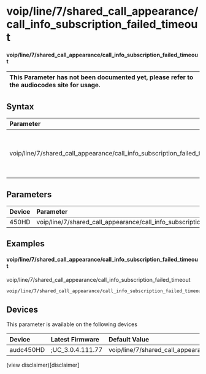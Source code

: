 ﻿---
description: voip/line/7/shared_call_appearance/call_info_subscription_failed_timeout
search: false
---

# voip/line/7/shared_call_appearance/call_info_subscription_failed_timeout

#### voip/line/7/shared_call_appearance/call_info_subscription_failed_timeout


| This Parameter has not been documented yet, please refer to the audiocodes site for usage.  |
| :--- |

## Syntax
| Parameter | Syntax |
| :--- | :--- |
|voip/line/7/shared_call_appearance/call_info_subscription_failed_timeout | {% raw %} undefined {% endraw %} |

## Parameters
|Device|Parameter|value|Description|
|:---|:---|:---|:---|
| 450HD | voip/line/7/shared_call_appearance/call_info_subscription_failed_timeout |  |  |

## Examples
#### voip/line/7/shared_call_appearance/call_info_subscription_failed_timeout

voip/line/7/shared_call_appearance/call_info_subscription_failed_timeout

```
voip/line/7/shared_call_appearance/call_info_subscription_failed_timeout=60
```

## Devices
This parameter is available on the following devices

| Device | Latest Firmware | Default Value |
|:---|:---|:---|
| audc450HD | ;UC_3.0.4.111.77 | voip/line/7/shared_call_appearance/call_info_subscription_failed_timeout=60 

(view disclaimer)[disclaimer]
